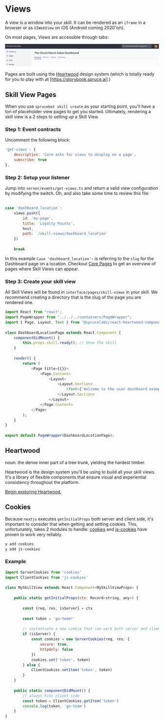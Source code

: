 # Views

A view is a window into your skill. It can be rendered as an `iframe` in a browser or as `UIWebView` on iOS (Android coming 2020'ish).

On most pages, Views are accessible through tabs:

![Skill Views](_images/skill-views.png?raw=true "Skill Views")

Pages are built using the [Heartwood](#heartwood) design system (which is totally ready for you to play with at [https://storybook.spruce.ai].)

## Skill View Pages

When you use `sprucebot skill create` as your starting point, you'll have a ton of placeholder view pages to get you started. Ultimately, rendering a skill view is a 2 steps to setting up a Skill View.

### Step 1: Event contracts

Uncomment the following block:

```js
'get-views': {
    description: 'Core asks for views to display on a page',
    subscribe: true
},
```

### Step 2: Setup your listener

Jump into `server/events/get-views.ts` and return a valid view configuration by modifying the switch. Oh, and also take some time to review this file:

```js

case 'dashboard_location`:
    views.push({
        id: 'my-page',
        title: 'Loyalty Points',
        host,
        path: `/skill-views/dashboard_location`
    })

    break

```

In this example `Case 'dashboard_location':` is referring to the `slug` for the Dashboard page on a location. Checkout [Core Pages](core-pages.md) to get an overview of pages where Skill Views can appear.

### Step 3: Create your skill view

All Skill Views will be found in `interface/pages/skill-views` in your skill. We recommend creating a directory that is the slug of the page you are rendered one.

```js
import React from "react";
import PageWrapper from "../../../containers/PageWrapper";
import { Page, Layout, Text } from "@sprucelabs/react-heartwood-components";

class DashboardLocationPage extends React.Component {
    componentDidMount() {
        this.props.skill.ready(); // Show the skill
    }

    render() {
        return (
            <Page title={{}}>
                <Page.Content>
                    <Layout>
                        <Layout.Section>
                            <Text>{`Welcome to the user dashboard example skill view!`}</Text>
                        </Layout.Section>
                    </Layout>
                </Page.Content>
            </Page>
        );
    }
}

export default PageWrapper(DashboardLocationPage);
```

## Heartwood

noun: the dense inner part of a tree trunk, yielding the hardest timber.

Heartwood is the design system you'll be using to build all your skill views. It's a library of flexible components that ensure visual and experiential consistency throughout the platform.

[Begin exploring Heartwood.](https://canary-storybook.sprucelabs.ai/?path=/story/page--page)

## Cookies

Because `nextjs` executes `getInitialProps` both server and client side, it's important to consider that when getting and setting cookies. This, unfortunately, takes 2 modules to handle: [cookies]() and [js-cookies]() have proven to work very reliably.

```bash
y add cookies
y add js-cookies
```

### Example

```js
import ServerCookies from 'cookies'
import ClientCookies from 'js-cookies'

class MySkillView extends React.Component<MySkillViewProps> {

    public static getInitialProps(ctx: Record<string, any>) {

        const {req, res, isServer} = ctx

        const token = 'go-team!'

        // instantiate a new cookie that can work both server and client side
        if (isServer) {
            const cookies = new ServerCookies(req, res, {
                secure: true,
                httpOnly: false
            })
            cookies.set('token', token)
        } else {
            ClientCookies.setItem('token', token)
        }
    }

    public static componentDidMount() {
        // always hits client side
        const token = ClientCookies.getItem('token')
        console.log(token, 'go-team')
    }
}
```
